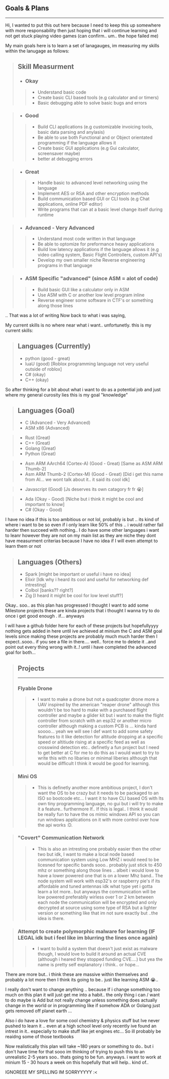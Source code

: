 ## Goals & Plans
*****
Hi, I wanted to put this out here because I need to keep this up somewhere with more responsability then just hoping 
that i will continue learning and not get stuck playing video games (can confirm.. um.. the hope failed me)

My main goals here is to learn a set of lanagauges, im measuring my skills within the lanugage as follows:

> ## Skill Measurment
> - ### Okay 
>> - Understand basic code 
>> - Create basic CLI based tools (e.g calculator and or timers)
>> - Basic debugging able to solve basic bugs and errors

>- ### Good 
>> - Build CLI applications (e.g customizable invoicing tools, basic data parsing and anylasis)
>> - Be able to use both Functional and or Object orientated programming if the language allows it
>> - Create basic GUI applications (e.g Gui calculator, screensaver maybe)
>> - better at debugging errors

>- ### Great
>> - Handle basic to advanced level networking using the language
>> - Implement AES or RSA and other encryption methods
>> - Build communication based GUI or CLI tools (e.g Chat applications, online PDF editor)
>> - Write programs that can at a basic level change itself during runtime

>- ### Advanced - Very Advanced
>> - Understand most code written in that language
>> - Be able to optomize for preformance heavy applications
>> - Build low latency applications if the language allows it (e.g video calling system, Basic Flight Controllers, custom API's)
>> - Develop my own smaller niche Reverse engineering programs in that language

>- ### ASM Specific "advanced" (since ASM = alot of code)
>> - Build basic GUI like a calculator only in ASM
>> - Use ASM with C or another low level program inline
>> - Reverse engineer some software in CTF's or something along those lines


.. That was a lot of writing
Now back to what i was saying, 

My current skills is no where near what i want.. unfortunetly. this is my current skills: 

>## Languages (Currently)
> - python (good - great)
> - luaU (good) [Roblox programming language not very useful outside of roblox]
> - C# (okay)
> - C++ (okay)


So after thinking for a bit about what i want to do as a potential job and just where my general curosity lies this is my goal "knowledge" 

>## Languages (Goal)
> - C (Advanced - Very Advanced)
> - ASM x86 (Advanced)

> - Rust (Great)
> - C++ (Great)
> - Golang (Great)
> - Python (Great)

> - Asm ARM AArch64 (Cortex-A) (Good - Great) [Same as ASM ARM Thumb-2]
> - Asm ARM Thumb-2 (Cortex-M) (Good - Great) [Did i get this name from AI... we wont talk about it.. it said its cool idk]

> - Javascript (Good) [Js deserves its own catagory fr fr :sob:]

> - Ada (Okay - Good) [Niche but i think it might be cool and important to know]
> - C# (Okay - Good)

I have no idea if this is too ambitious or not lol, probably is but .. its kind of where i want to be so even if i only learn like 50% of this .. i would rather fail harder then succeed with nothing..
I do have some other languages i want to leanr however they are not on my main list as they are niche they dont have measurment criterias because I have no idea if I will even attempt to learn them or not

> ## Languages (Others)
> - Spark [might be important or useful i have no idea]
> - Elixir [Idk why i heard its cool and useful for networking def intresting]
> - Colbol [banks?? right?]
> - Zig [I heard it might be cool for low level stuff?]


Okay.. soo.. as this plan has progressed I thought I want to add some Milestone projects these are kinda projects that i thought I wanna try to do once i get good enough . if... anyways

I will have a github folder here for each of these projects but hopefullyyyy nothing gets added in here until ive achieved at minium the C and ASM goal levels since making these
projects are probably much much harder then I expect..sooo.. if you see a file in there.... well.. force me to delete it ..and point out every thing wrong with it..! until i have completed
the advanced goal for both...


> ## Projects
> ***
> ### Flyable Drone
>> - I want to make a drone but not a quadcopter drone more a UAV inspired by the american "reaper drone" although this wouldn't be too hard to make with a purchased flight controller and maybe
     a glider kit but i want to make the flight controller from scratch with an esp32 or another micro controller although making a custom PCB is ... kinda hard soooo... yeah we will see I def want to add
     some safety features to it like detection for altitude dropping at a specific speed or altitiude rising at a specific feed as well as crosswind detection etc.. definetly a fun project but I need to get
     better at C for me to do this as I would want to try to write this with no libaries or minimal liberies although that would be difficult I think it would be good for learning.

> ### Mini OS
>> - This is definetly another more ambitious project, I don't want the OS to be crazy but it needs to be packaged to an ISO so bootcode etc... I want it to have  CLI based OS with
     Its own tiny programming language, no gui but i will try to make it a feature.. furthermore If.. If this is legal.. I think it would be really fun to have the os mimic windows API
     so you can run windows applications on it with more control over how the api works :D.

> ### "Covert" Communication Network
>> - This is also an intresting one probably easier then the other two but idk, I want to make a local node based communication system using Low MHZ i would need to be licesned for specific bands
     sooo.. probably just stick to 450 mhz or something along those lines .. albeit i would love to have a lower powered one that is on a lower Mhz band.. The node system will work with esp32's or
     raspberry pie's if its affordable and tuned antennas idk what type yet i gotta learn a lot more.. but anyways the communication will be low powered preferablly wirless over 1 or 2 km between each node
     the communication will be encrypted and only decrypted at source using some type of RSA but a lighter version or something like that im not sure exactly but ..the idea is there.

> ### Attempt to create polymorphic malware for learning (IF LEGAL idk but i feel like im blurring the lines once again)
>> - I want to build a system that doesn't just exist as malware though, I would love to build it around an actual CVE (although i heared they stopped funding CVE....) 
     but yea the name is pretty self explanatory i think.. or hope...


There are more but.. i think these are massive within themselves and probably a lot more then I think its going to be.. just like learning ASM :sob:..

I really don't want to change anything .. because If i change something too much on this plan it will just get me into a habit.. the only thing i can / want to do maybe is Add but not really change unless 
something does actually change in the world or in programming like if somehow ADA or Golang just gets removed off planet earth ... 

Also i do have a love for some cool chemistry & physics stuff but Ive never pushed to learn it .. even at a high school level only recently ive found an intrest in it..
especially to make stuff like jet engines etc... So ill probably be reaidng some of those textbooks

Now realistically this plan will take ~180 years or something to do.. but i don't have time for that sooo
im thinking of trying to push this to an unrealistic 2-5 years soo.. thats going to be fun.
anyways. i want to work at minium 15 - 30 hours a week on this hopefully that will help.. kind of..
  


IGNOREEE MY SPELLING IM SORRYYYYY :< 



